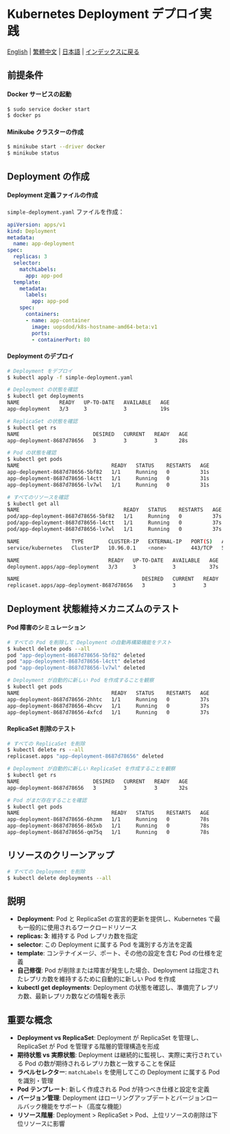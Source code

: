 # Kubernetes Deployment デプロイ実践

[English](../en/10_deploy_deployments.md) | [繁體中文](../zh-tw/10_deploy_deployments.md) | [日本語](../ja/10_deploy_deployments.md) | [インデックスに戻る](../README.md)

## 前提条件

#### Docker サービスの起動
```bash
$ sudo service docker start
$ docker ps
```

#### Minikube クラスターの作成
```bash
$ minikube start --driver docker
$ minikube status
```

## Deployment の作成

#### Deployment 定義ファイルの作成
`simple-deployment.yaml` ファイルを作成：

```yaml
apiVersion: apps/v1
kind: Deployment
metadata:
  name: app-deployment
spec:
  replicas: 3
  selector:
    matchLabels:
      app: app-pod
  template:
    metadata:
      labels:
        app: app-pod
    spec:
      containers:
      - name: app-container
        image: uopsdod/k8s-hostname-amd64-beta:v1
        ports: 
        - containerPort: 80
```

#### Deployment のデプロイ
```bash
# Deployment をデプロイ
$ kubectl apply -f simple-deployment.yaml

# Deployment の状態を確認
$ kubectl get deployments
NAME             READY   UP-TO-DATE   AVAILABLE   AGE
app-deployment   3/3     3            3           19s

# ReplicaSet の状態を確認
$ kubectl get rs
NAME                        DESIRED   CURRENT   READY   AGE
app-deployment-8687d78656   3         3         3       28s

# Pod の状態を確認
$ kubectl get pods
NAME                              READY   STATUS    RESTARTS   AGE
app-deployment-8687d78656-5bf82   1/1     Running   0          31s
app-deployment-8687d78656-l4ctt   1/1     Running   0          31s
app-deployment-8687d78656-lv7wl   1/1     Running   0          31s

# すべてのリソースを確認
$ kubectl get all
NAME                                  READY   STATUS    RESTARTS   AGE
pod/app-deployment-8687d78656-5bf82   1/1     Running   0          37s
pod/app-deployment-8687d78656-l4ctt   1/1     Running   0          37s
pod/app-deployment-8687d78656-lv7wl   1/1     Running   0          37s

NAME                 TYPE        CLUSTER-IP   EXTERNAL-IP   PORT(S)   AGE
service/kubernetes   ClusterIP   10.96.0.1    <none>        443/TCP   51m

NAME                             READY   UP-TO-DATE   AVAILABLE   AGE
deployment.apps/app-deployment   3/3     3            3           37s

NAME                                        DESIRED   CURRENT   READY   AGE
replicaset.apps/app-deployment-8687d78656   3         3         3       37s
```

## Deployment 状態維持メカニズムのテスト

#### Pod 障害のシミュレーション
```bash
# すべての Pod を削除して Deployment の自動再構築機能をテスト
$ kubectl delete pods --all
pod "app-deployment-8687d78656-5bf82" deleted
pod "app-deployment-8687d78656-l4ctt" deleted
pod "app-deployment-8687d78656-lv7wl" deleted

# Deployment が自動的に新しい Pod を作成することを観察
$ kubectl get pods
NAME                              READY   STATUS    RESTARTS   AGE
app-deployment-8687d78656-2hhtc   1/1     Running   0          37s
app-deployment-8687d78656-4hcvv   1/1     Running   0          37s
app-deployment-8687d78656-4xfcd   1/1     Running   0          37s
```

#### ReplicaSet 削除のテスト
```bash
# すべての ReplicaSet を削除
$ kubectl delete rs --all
replicaset.apps "app-deployment-8687d78656" deleted

# Deployment が自動的に新しい ReplicaSet を作成することを観察
$ kubectl get rs
NAME                        DESIRED   CURRENT   READY   AGE
app-deployment-8687d78656   3         3         3       32s

# Pod がまだ存在することを確認
$ kubectl get pods
NAME                              READY   STATUS    RESTARTS   AGE
app-deployment-8687d78656-6hzmm   1/1     Running   0          78s
app-deployment-8687d78656-865xb   1/1     Running   0          78s
app-deployment-8687d78656-qm75q   1/1     Running   0          78s
```

## リソースのクリーンアップ
```bash
# すべての Deployment を削除
$ kubectl delete deployments --all
```

## 説明

- **Deployment**: Pod と ReplicaSet の宣言的更新を提供し、Kubernetes で最も一般的に使用されるワークロードリソース
- **replicas: 3**: 維持する Pod レプリカ数を指定
- **selector**: この Deployment に属する Pod を識別する方法を定義
- **template**: コンテナイメージ、ポート、その他の設定を含む Pod の仕様を定義
- **自己修復**: Pod が削除または障害が発生した場合、Deployment は指定されたレプリカ数を維持するために自動的に新しい Pod を作成
- **kubectl get deployments**: Deployment の状態を確認し、準備完了レプリカ数、最新レプリカ数などの情報を表示

## 重要な概念

- **Deployment vs ReplicaSet**: Deployment が ReplicaSet を管理し、ReplicaSet が Pod を管理する階層的管理構造を形成
- **期待状態 vs 実際状態**: Deployment は継続的に監視し、実際に実行されている Pod の数が期待されるレプリカ数と一致することを保証
- **ラベルセレクター**: `matchLabels` を使用してこの Deployment に属する Pod を識別・管理
- **Pod テンプレート**: 新しく作成される Pod が持つべき仕様と設定を定義
- **バージョン管理**: Deployment はローリングアップデートとバージョンロールバック機能をサポート（高度な機能）
- **リソース階層**: Deployment > ReplicaSet > Pod、上位リソースの削除は下位リソースに影響 